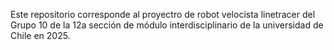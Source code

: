 Este repositorio corresponde al proyectro de robot velocista linetracer del Grupo 10 de la 12a sección de módulo interdisciplinario de la universidad de Chile en 2025.
